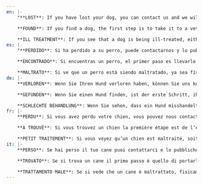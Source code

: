 ```yaml
---
en: |-
    "**LOST**: If you have lost your dog, you can contact us and we will post it on our Facebook page. We will need a photo of the dog and to know when you lost it, whereabouts on the island, whether it is male or female and if it has chip. You should also report the loss to the police and there is a section on Zoocan (chip register) to report your dog as lost.

    **FOUND**: If you find a dog, the first step is to take it to a veterinary clinic or the local police to check for a chip. If the dog doesn´t have a chip then it will need to go into the shelter of your area (please note a dog must go into the shelter belonging to the area in which it was found). The police or veterinary clinic should be able to help you contact the local town hall if it is open. If the town hall is out of hours, the police may be able to keep the dog (in the case of the local police in Corralejo, they have a couple of cages for that purpose). Please note, as we don´t have our own land, we are unable to collect dogs that have been found.

    **ILL TREATMENT**: If you see that a dog is being ill-treated, either physically or is kept in poor conditions, you can report this to the local police but you must provide the full address of where the dog is and photographic evidence. They will then investigate along with the vet from the town hall. We are not law-enforcement agents and under no circumstances can we go into private land or houses to get dogs; only the police can do this."
es: |-
    "**PERDIDO**: Si ha perdido a su perro, puede contactarnos y lo publicaremos en nuestra página de Facebook. Necesitaremos una foto del perro y saber cuándo lo perdiste, en qué lugar de la isla, si es macho o hembra y si tiene un chip. También debe reportar la pérdida a la policía y hay una sección en Zoocan (registro de chip) para reportar su perro como perdido.

    **ENCONTRADO**: Si encuentras un perro, el primer paso es llevarlo a una clínica veterinaria o a la policía local para comprobar si tiene chip. Si el perro no tiene chip entonces tendrá que ir a la perrera de su municipio (por favor, tenga en cuenta que un perro debe ir a la perrera del municipio en lo que fue encontrado). Si el ayuntamiento está abierto, la policía o la clínica veterinaria debería poder ayudarle a contactar con el ayuntamiento local. Si el ayuntamiento está fuera de horario, la policía puede quedarse con el perro (en el caso de la policía local de Corralejo, tienen un par de jaulas para ese fin). Tenga en cuenta que, como no tenemos nuestro propio terreno, no podemos recoger los perros que se han encontrado.

    **MALTRATO**: Si ve que un perro está siendo maltratado, ya sea físicamente o en malas condiciones, puede denunciarlo a la policía local, pero debe proporcionar la dirección completa del lugar donde se encuentra el perro y pruebas fotográficas. Entonces investigarán junto con el veterinario del ayuntamiento. No somos agentes de la ley y bajo ninguna circunstancia podemos entrar en terrenos o casas privados para recoger perros, sólo la policía puede hacerlo."
de: |-
    **VERLOREN**: Wenn Sie Ihren Hund verloren haben, können Sie uns kontaktieren und wir werden ihn auf unserer Facebook-Seite veröffentlichen. Wir brauchen ein Foto des Hundes und zu wissen, wann Sie es verloren haben, wo auf der Insel, männlich oder weiblich und ob es Chip hat. Sie sollten auch den Verlust der Polizei melden und es gibt einen Abschnitt über Zoocan (Chip-Register), um Ihren Hund als verloren zu melden.

    **GEFUNDEN**: Wenn Sie einen Hund finden, ist der erste Schritt, ihn in eine Tierklinik oder die örtliche Polizei zu bringen, um nach einem Chip zu suchen. Wenn der Hund keinen Chip hat, dann muss er in das Tierheim Ihrer Gegend gehen (bitte beachten Sie, dass ein Hund in das Tierheim des Gebiets gehen muss, in dem er gefunden wurde). Wenn das Rathaus geöffnet ist, sollte die Polizei oder Tierklinik ihnen helfen können, sich mit dem örtlichen Rathaus in Verbindung zu setzen. Wenn das Rathaus a-hours ist, kann die Polizei in der Lage sein, den Hund zu halten (im Fall der lokalen Polizei in Corralejo, sie haben ein paar Käfige für diesen Zweck). Bitte beachten Sie, dass wir keine gefundenen Hunde abholen können, da wir kein eigenes Land haben.

    **SCHLECHTE BEHANDLUNG**: Wenn Sie sehen, dass ein Hund misshandelt wird, entweder körperlich oder in schlechten Bedingungen gehalten wird, können Sie dies der örtlichen Polizei melden, aber Sie müssen die vollständige Adresse angeben, wo sich der Hund befindet, und fotografische Beweise. Sie werden dann zusammen mit dem Tierarzt aus dem Rathaus untersuchen. Wir sind keine Gesetzeshüter und dürfen auf keinen Fall in Privatgrundstücke oder Häuser gehen, um Hunde zu bekommen, nur die Polizei kann dies tun.
fr: |-
    **PERDU**: Si vous avez perdu votre chien, vous pouvez nous contacter et nous le publierons sur notre page Facebook. Nous aurons besoin d’une photo du chien et de savoir quand vous l’avez perdu, où sur l’île, mâle ou femelle et si elle a puce. Vous devez également signaler la perte à la police et il ya une section sur Zoocan (registre des puces) pour signaler votre chien comme perdu.

    **A TROUVÉ**: Si vous trouvez un chien la première étape est de l’emmener à une clinique vétérinaire ou la police locale pour vérifier une puce. Si le chien n’a pas de puce, il devra aller à l’abri de votre région (veuillez noter qu’un chien doit aller à l’abri de la zone où il a été trouvé). Si la mairie est ouverte, la police ou la clinique vétérinaire devrait être en mesure de vous aider à contacter la mairie locale. Si la mairie est hors des heures, la police peut être en mesure de garder le chien (dans le cas de la police locale à Corralejo, ils ont un couple de cages à cette fin). S’il vous plaît noter, comme nous n’avons pas notre propre terre, nous ne sommes pas en mesure de recueillir les chiens qui ont été trouvés.

    **PETIT TRAITEMENT**: Si vous voyez qu’un chien est maltraité, soit physiquement ou est maintenu dans de mauvaises conditions, vous pouvez le signaler à la police locale, mais vous devez fournir l’adresse complète de l’endroit où le chien est et des preuves photographiques. Ils enquêteront ensuite avec le vétérinaire de la mairie. Nous ne sommes pas des agents de droit et nous ne pouvons en aucun cas aller dans des terres privées ou des maisons pour obtenir des chiens, seule la police peut le faire.
it: |-
    **PERSO**: Se hai perso il tuo cane puoi contattarci e lo pubblicheremo sulla nostra pagina Facebook. Avremo bisogno di una foto del cane e di sapere quando l'hai perso, dove sull'isola, maschio o femmina e se ha chip. Si dovrebbe anche segnalare la perdita alla polizia e c'è una sezione su zoocan (registro chip) per segnalare il vostro cane come perso.

    **TROVATO**: Se si trova un cane il primo passo è quello di portarlo in una clinica veterinaria o la polizia locale per verificare la presenza di un chip. Se il cane non ha un chip allora avrà bisogno di andare nel rifugio della vostra zona (si prega di notare che un cane deve andare nel rifugio della zona in cui è stato trovato). Se il municipio è aperto, la polizia o la clinica veterinaria dovrebbero essere in grado di aiutarvi a contattare il municipio locale. Se il municipio è fuori ore, la polizia può essere in grado di tenere il cane (nel caso della polizia locale a Corralejo, hanno un paio di gabbie per questo scopo). Si prega di notare, come noi non abbiamo la nostra terra, non siamo in grado di raccogliere i cani che sono stati trovati.

    **TRATTAMENTO MALE**: Se si vede che un cane è maltrattato, fisicamente o è tenuto in cattive condizioni, è possibile segnalarlo alla polizia locale, ma è necessario fornire l'indirizzo completo di dove si trova il cane e prove fotografiche. Indagheranno insieme al veterinario del municipio. Non siamo agenti di legge e in nessun caso possiamo andare in terreni privati o case per prendere i cani, solo la polizia può farlo.
---
```

